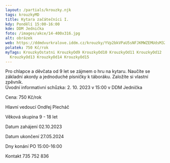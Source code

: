 ```yaml
---
layout: /partials/krouzky.njk
tags: krouzkyMD
title: Kytara začátečníci I.
kdy: Pondělí 15:00-16:00
kde: DDM Jednička
foto: /images/akce/14-400x316.jpg
alt: obrázek
web: https://ddmdvurkralove.iddm.cz/krouzky/YVp2bkVPaU5sNFJKMWZEMUdsM3ZWZ2x6WHpMOEFNeVpnbm5mdWpYajUvaz0=
polatek: 750 Kč/rok
myTags: KrouzkyOstatni KrouzkyOd9 KrouzkyOd10 KrouzkyOd11 KrouzkyOd12
  KrouzkyOd13 KrouzkyOd14 KrouzkyOd15
---
```

Pro chlapce a děvčata od 9 let se zájmem o hru na kytaru. Naučíte se základní akordy a jednoduché písničky k táboráku. Založíte si vlastní zpěvník.\
Úvodní informativní schůzka: 2. 10. 2023 v 15:00 v DDM Jednička

Cena: 750 Kč/rok

Hlavní vedoucí Ondřej Plecháč

Věková skupina 9 - 18 let

Datum zahájení 02.10.2023

Datum ukončení 27.05.2024

Dny konání PO 15:00-16:00

Kontakt 735 752 836